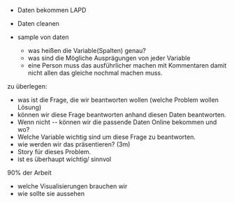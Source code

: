 - Daten bekommen LAPD
- Daten cleanen

- sample von daten
    - was heißen die Variable(Spalten) genau?
    - was sind die Mögliche Ausprägungen von jeder Variable
    - eine Person muss das ausführlicher machen mit Kommentaren damit nicht allen das gleiche nochmal machen muss.

zu überlegen:

- was ist die Frage, die wir beantworten wollen (welche Problem wollen Lösung)
- können wir diese Frage beantworten anhand diesen Daten beantworten.
- Wenn nicht -- können wir die passende Daten Online bekommen und wo?
- Welche Variable wichtig sind um diese Frage zu beantworten.
- wie werden wir das präsentieren? (3m)
- Story für dieses Problem.
- ist es überhaupt wichtig/ sinnvol

90% der Arbeit

- welche Visualisierungen brauchen wir
- wie sollte sie aussehen